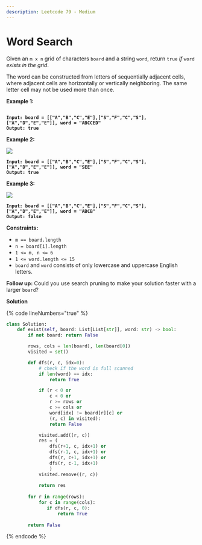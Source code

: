 ```yaml
---
description: Leetcode 79 - Medium
---
```


# Word Search

Given an `m x n` grid of characters `board` and a string `word`, return `true` _if_ `word` _exists in the grid_.

The word can be constructed from letters of sequentially adjacent cells, where adjacent cells are horizontally or vertically neighboring. The same letter cell may not be used more than once.

&#x20;

**Example 1:**

<img src="https://assets.leetcode.com/uploads/2020/11/04/word2.jpg" alt="" data-size="original">

<pre><code><strong>Input: board = [["A","B","C","E"],["S","F","C","S"],["A","D","E","E"]], word = "ABCCED"
</strong><strong>Output: true
</strong></code></pre>

**Example 2:**

![](https://assets.leetcode.com/uploads/2020/11/04/word-1.jpg)

<pre><code><strong>Input: board = [["A","B","C","E"],["S","F","C","S"],["A","D","E","E"]], word = "SEE"
</strong><strong>Output: true
</strong></code></pre>

**Example 3:**

![](https://assets.leetcode.com/uploads/2020/10/15/word3.jpg)

<pre><code><strong>Input: board = [["A","B","C","E"],["S","F","C","S"],["A","D","E","E"]], word = "ABCB"
</strong><strong>Output: false
</strong></code></pre>

&#x20;

**Constraints:**

* `m == board.length`
* `n = board[i].length`
* `1 <= m, n <= 6`
* `1 <= word.length <= 15`
* `board` and `word` consists of only lowercase and uppercase English letters.

&#x20;

**Follow up:** Could you use search pruning to make your solution faster with a larger `board`?

**Solution**

{% code lineNumbers="true" %}
```python
class Solution:
    def exist(self, board: List[List[str]], word: str) -> bool:
        if not board: return False

        rows, cols = len(board), len(board[0])
        visited = set()

        def dfs(r, c, idx=0):
            # check if the word is full scanned
            if len(word) == idx:
                return True

            if (r < 0 or
                c < 0 or
                r >= rows or
                c >= cols or
                word[idx] != board[r][c] or
                (r, c) in visited):
                return False

            visited.add((r, c))
            res = (
                dfs(r+1, c, idx+1) or
                dfs(r-1, c, idx+1) or
                dfs(r, c+1, idx+1) or
                dfs(r, c-1, idx+1)
                )
            visited.remove((r, c))
            
            return res
        
        for r in range(rows):
            for c in range(cols):
               if dfs(r, c, 0):
                   return True
        
        return False
```
{% endcode %}

